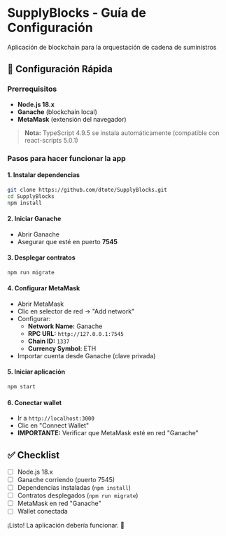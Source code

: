 # SupplyBlocks - Guía de Configuración

Aplicación de blockchain para la orquestación de cadena de suministros

## 🚀 Configuración Rápida

### Prerrequisitos

- **Node.js 18.x**
- **Ganache** (blockchain local)
- **MetaMask** (extensión del navegador)

> **Nota:** TypeScript 4.9.5 se instala automáticamente (compatible con react-scripts 5.0.1)

### Pasos para hacer funcionar la app

#### 1. **Instalar dependencias**

```bash
git clone https://github.com/dtote/SupplyBlocks.git
cd SupplyBlocks
npm install
```

#### 2. **Iniciar Ganache**

- Abrir Ganache
- Asegurar que esté en puerto **7545**

#### 3. **Desplegar contratos**

```bash
npm run migrate
```

#### 4. **Configurar MetaMask**

- Abrir MetaMask
- Clic en selector de red → "Add network"
- Configurar:
  - **Network Name:** Ganache
  - **RPC URL:** `http://127.0.0.1:7545`
  - **Chain ID:** `1337`
  - **Currency Symbol:** ETH
- Importar cuenta desde Ganache (clave privada)

#### 5. **Iniciar aplicación**

```bash
npm start
```

#### 6. **Conectar wallet**

- Ir a `http://localhost:3000`
- Clic en "Connect Wallet"
- **IMPORTANTE:** Verificar que MetaMask esté en red "Ganache"

## ✅ Checklist

- [ ] Node.js 18.x
- [ ] Ganache corriendo (puerto 7545)
- [ ] Dependencias instaladas (`npm install`)
- [ ] Contratos desplegados (`npm run migrate`)
- [ ] MetaMask en red "Ganache"
- [ ] Wallet conectada

¡Listo! La aplicación debería funcionar. 🎉
